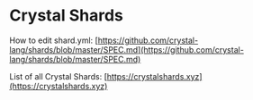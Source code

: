 # Crystal Shards

How to edit shard.yml: [https://github.com/crystal-lang/shards/blob/master/SPEC.md](https://github.com/crystal-lang/shards/blob/master/SPEC.md)

List of all Crystal Shards: [https://crystalshards.xyz](https://crystalshards.xyz)







